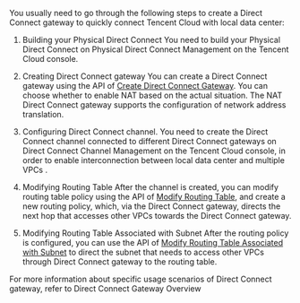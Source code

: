 You usually need to go through the following steps to create a Direct Connect gateway to quickly connect Tencent Cloud with local data center:
1) Building your Physical Direct Connect
You need to build your Physical Direct Connect on Physical Direct Connect Management on the Tencent Cloud console.

2) Creating Direct Connect gateway
You can create a Direct Connect gateway using the API of [Create Direct Connect Gateway](https://cloud.tencent.com/document/product/215/4824). You can choose whether to enable NAT based on the actual situation. The NAT Direct Connect gateway supports the configuration of network address translation.

3) Configuring Direct Connect channel. You need to create the Direct Connect channel connected to different Direct Connect gateways on Direct Connect Channel Management on the Tencent Cloud console, in order to enable interconnection between local data center and multiple VPCs .

4) Modifying Routing Table
After the channel is created, you can modify routing table policy using the API of [Modify Routing Table](https://cloud.tencent.com/document/product/215/1416), and create a new routing policy, which, via the Direct Connect gateway, directs the next hop that accesses other VPCs towards the Direct Connect gateway.

5) Modifying Routing Table Associated with Subnet
After the routing policy is configured, you can use the API of [Modify Routing Table Associated with Subnet](https://cloud.tencent.com/document/product/215/1416) to direct the subnet that needs to access other VPCs through Direct Connect gateway to the routing table.

For more information about specific usage scenarios of Direct Connect gateway, refer to Direct Connect Gateway Overview 
